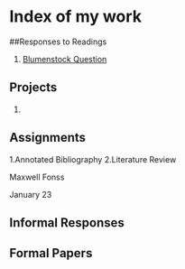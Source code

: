 # Index of my work

##Responses to Readings
1. [Blumenstock Question](https://www.nature.com/magazine-assets/d41586-018-06215-5/d41586-018-06215-5.pdf)

## Projects
1.

## Assignments

1.Annotated Bibliography
2.Literature Review

Maxwell Fonss

January 23









## Informal Responses

## Formal Papers
